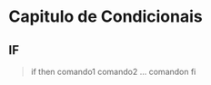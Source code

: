 # Capitulo de Condicionais
## IF
> if <comando-condicao>
>  then
>     comando1
>     comando2
>     ...
>     comandon
>  fi
